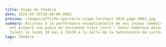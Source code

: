 ```yaml
---
title: Stage de théâtre
date: 2024-05-20T20:40:00.000Z
preview: /images/affiche-spectacle-stage-larchant-2024_page-0001.jpg
summary: Assistez à la performance exceptionnelle de nos jeunes comédiens qui
  ont préparé une pièce en seulement trois jours ! Venez nombreux découvrir leur
  talent le lundi 20 mai à 15h30 à la Salle de la Sablonnière de Larchant.
tags: Théâtre
---
```

